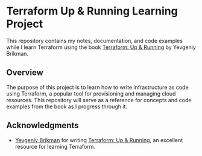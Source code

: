 # Terraform Up & Running Learning Project

This repository contains my notes, documentation, and code examples
while I learn Terraform using the book [Terraform: Up &
Running](https://www.terraformupandrunning.com/) by Yevgeniy Brikman.

## Overview

The purpose of this project is to learn how to write infrastructure as
code using Terraform, a popular tool for provisioning and managing
cloud resources. This repository will serve as a reference for
concepts and code examples from the book as I progress through it.

## Acknowledgments

- [Yevgeniy Brikman](https://github.com/brikis98) for writing
  [Terraform: Up & Running](https://www.terraformupandrunning.com/),
  an excellent resource for learning Terraform.
